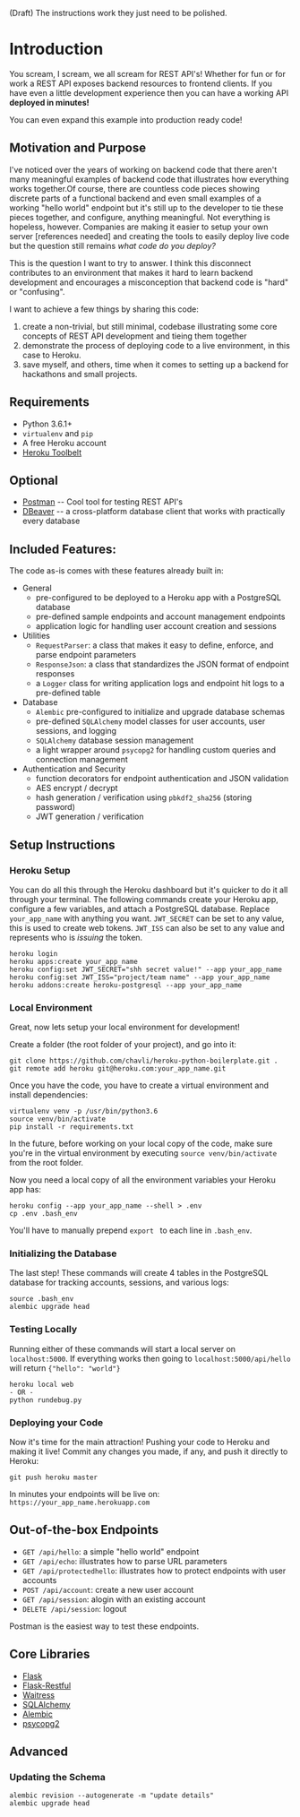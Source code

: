 (Draft) The instructions work they just need to be polished.

# Introduction
You scream, I scream, we all scream for REST API's! Whether for fun or for work a REST API exposes
backend resources to frontend clients. If you have even a little development experience then you can
have a working API **deployed in minutes!**

You can even expand this example into production ready code!

## Motivation and Purpose
I've noticed over the years of working on backend code that there aren't many meaningful examples
of backend code that illustrates how everything works together.Of course, there are countless code pieces
 showing discrete parts of a functional backend and even small examples of a working
 "hello world" endpoint but it's still up to the developer to tie these pieces together, and
 configure, anything meaningful. Not everything is hopeless, however. Companies are making it easier to setup your own server [references needed] and creating the tools
 to easily deploy live code but the question still remains _what code do you deploy?_

This is the question I want to try to answer. I think this disconnect contributes to an environment
that makes it hard to learn backend development and encourages a misconception that backend code is
"hard" or "confusing".

I want to achieve a few things by sharing this code:
1. create a non-trivial, but still minimal, codebase illustrating some core concepts of REST API development and tieing them together
2. demonstrate the process of deploying code to a live environment, in this case to Heroku.
3. save myself, and others, time when it comes to setting up a backend for hackathons and small projects.


## Requirements
* Python 3.6.1+
* `virtualenv` and `pip`
* A free Heroku account
* [Heroku Toolbelt](https://devcenter.heroku.com/articles/heroku-cli)

## Optional
- [Postman](https://www.getpostman.com/) -- Cool tool for testing REST API's
- [DBeaver](http://dbeaver.jkiss.org/) -- a cross-platform database client that works with practically every database

## Included Features:
The code as-is comes with these features already built in:
- General
    * pre-configured to be deployed to a Heroku app with a PostgreSQL database
    * pre-defined sample endpoints and account management endpoints
    * application logic for handling user account creation and sessions
- Utilities
    * `RequestParser`: a class that makes it easy to define, enforce, and parse endpoint parameters
    * `ResponseJson`: a class that standardizes the JSON format of endpoint responses
    * a `Logger` class for writing application logs and endpoint hit logs to a pre-defined table
- Database
    * `Alembic` pre-configured to initialize and upgrade database schemas
    * pre-defined `SQLAlchemy` model classes for user accounts, user sessions, and logging
    * `SQLAlchemy` database session management
    * a light wrapper around `psycopg2` for handling custom queries and connection management
- Authentication and Security
    * function decorators for endpoint authentication and JSON validation
    * AES encrypt / decrypt
    * hash generation / verification using `pbkdf2_sha256` (storing password)
    * JWT generation / verification

## Setup Instructions

### Heroku Setup
You can do all this through the Heroku dashboard but it's quicker to do it all through
your terminal. The following commands create your Heroku app, configure a few variables,
and attach a PostgreSQL database. Replace `your_app_name` with anything you want.
`JWT_SECRET` can be set to any value, this is used to create web tokens. `JWT_ISS`
can also be set to any value and represents who is _issuing_ the token.

```{bash}
heroku login
heroku apps:create your_app_name
heroku config:set JWT_SECRET="shh secret value!" --app your_app_name
heroku config:set JWT_ISS="project/team name" --app your_app_name
heroku addons:create heroku-postgresql --app your_app_name
```

### Local Environment
Great, now lets setup your local environment for development!

Create a folder (the root folder of your project), and go into it:
```
git clone https://github.com/chavli/heroku-python-boilerplate.git .
git remote add heroku git@heroku.com:your_app_name.git
```

Once you have the code, you have to create a virtual environment and install dependencies:
```{bash}
virtualenv venv -p /usr/bin/python3.6
source venv/bin/activate
pip install -r requirements.txt
```
In the future, before working on your local copy of the code, make sure you're in the virtual environment by executing `source venv/bin/activate` from the root folder.

Now you need a local copy of all the environment variables your Heroku app has:
```
heroku config --app your_app_name --shell > .env
cp .env .bash_env
```
You'll have to manually prepend `export ` to each line in `.bash_env`.


### Initializing the Database
The last step! These commands will create 4 tables in the PostgreSQL database for tracking accounts,
sessions, and various logs:
```
source .bash_env
alembic upgrade head
```

### Testing Locally
Running either of these commands will start a local server on `localhost:5000`. If everything works then going to
`localhost:5000/api/hello` will return `{"hello": "world"}`
```
heroku local web
- OR -
python rundebug.py
```

### Deploying your Code
Now it's time for the main attraction! Pushing your code to Heroku and making it live!
Commit any changes you made, if any, and push it directly to Heroku:
```
git push heroku master
```

In minutes your endpoints will be live on: `https://your_app_name.herokuapp.com`


## Out-of-the-box Endpoints

- `GET /api/hello`: a simple "hello world" endpoint
- `GET /api/echo`: illustrates how to parse URL parameters
- `GET /api/protectedhello`: illustrates how to protect endpoints with user accounts
- `POST /api/account`: create a new user account
- `GET /api/session`: alogin with an existing account
- `DELETE /api/session`: logout

Postman is the easiest way to test these endpoints.

## Core Libraries
* [Flask](http://flask.pocoo.org/)
* [Flask-Restful](https://flask-restful.readthedocs.io/en/0.3.5/)
* [Waitress](http://docs.pylonsproject.org/projects/waitress/en/latest/)
* [SQLAlchemy](https://www.sqlalchemy.org/)
* [Alembic](http://alembic.zzzcomputing.com/en/latest/)
* [psycopg2](http://initd.org/psycopg/)




## Advanced

### Updating the Schema
```
alembic revision --autogenerate -m "update details"
alembic upgrade head
```
